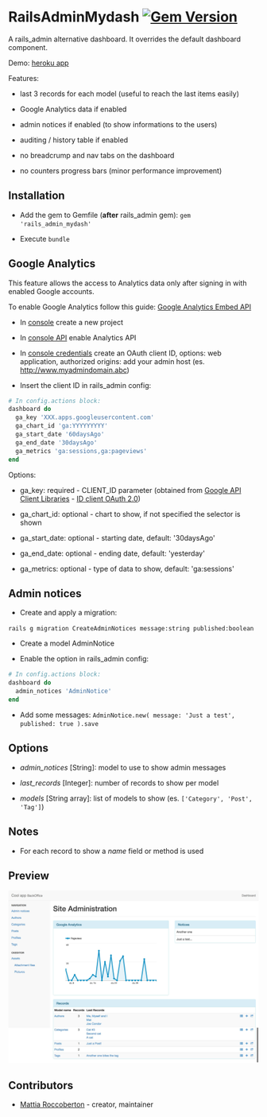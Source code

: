 # RailsAdminMydash [![Gem Version](https://badge.fury.io/rb/rails_admin_mydash.svg)](https://badge.fury.io/rb/rails_admin_mydash)

A rails_admin alternative dashboard. It overrides the default dashboard component.

Demo: [heroku app](http://rails-admin-material.herokuapp.com/admin/)

Features:

- last 3 records for each model (useful to reach the last items easily)

- Google Analytics data if enabled

- admin notices if enabled (to show informations to the users)

- auditing / history table if enabled

- no breadcrump and nav tabs on the dashboard

- no counters progress bars (minor performance improvement)

## Installation

- Add the gem to Gemfile (**after** rails_admin gem): `gem 'rails_admin_mydash'`

- Execute `bundle`

## Google Analytics

This feature allows the access to Analytics data only after signing in with enabled Google accounts.

To enable Google Analytics follow this guide: [Google Analytics Embed API](https://developers.google.com/analytics/devguides/reporting/embed/v1/getting-started)

- In [console](https://console.developers.google.com/project) create a new project

- In [console API](https://console.developers.google.com/apis/library) enable Analytics API

- In [console credentials](https://console.developers.google.com/apis/credentials) create an OAuth client ID, options: web application, authorized origins: add your admin host (es. http://www.myadmindomain.abc)

- Insert the client ID in rails_admin config:

```ruby
# In config.actions block:
dashboard do
  ga_key 'XXX.apps.googleusercontent.com'
  ga_chart_id 'ga:YYYYYYYYY'
  ga_start_date '60daysAgo'
  ga_end_date '30daysAgo'
  ga_metrics 'ga:sessions,ga:pageviews'
end
```

Options:

- ga_key: required - CLIENT_ID parameter (obtained from [Google API Client Libraries](https://developers.google.com/api-client-library/javascript/start/start-js#Setup) - [ID client OAuth 2.0](https://console.developers.google.com/apis/credentials))

- ga_chart_id: optional - chart to show, if not specified the selector is shown

- ga_start_date: optional - starting date, default: '30daysAgo'

- ga_end_date: optional - ending date, default: 'yesterday'

- ga_metrics: optional - type of data to show, default: 'ga:sessions'

## Admin notices

- Create and apply a migration:

`rails g migration CreateAdminNotices message:string published:boolean`

- Create a model AdminNotice

- Enable the option in rails_admin config:

```ruby
# In config.actions block:
dashboard do
  admin_notices 'AdminNotice'
end
```

- Add some messages: `AdminNotice.new( message: 'Just a test', published: true ).save`

## Options

- *admin_notices* [String]: model to use to show admin messages

- *last_records* [Integer]: number of records to show per model

- *models* [String array]: list of models to show (es. `['Category', 'Post', 'Tag']`)

## Notes

- For each record to show a *name* field or method is used

## Preview

![preview](preview.jpg)

## Contributors

- [Mattia Roccoberton](http://blocknot.es) - creator, maintainer

